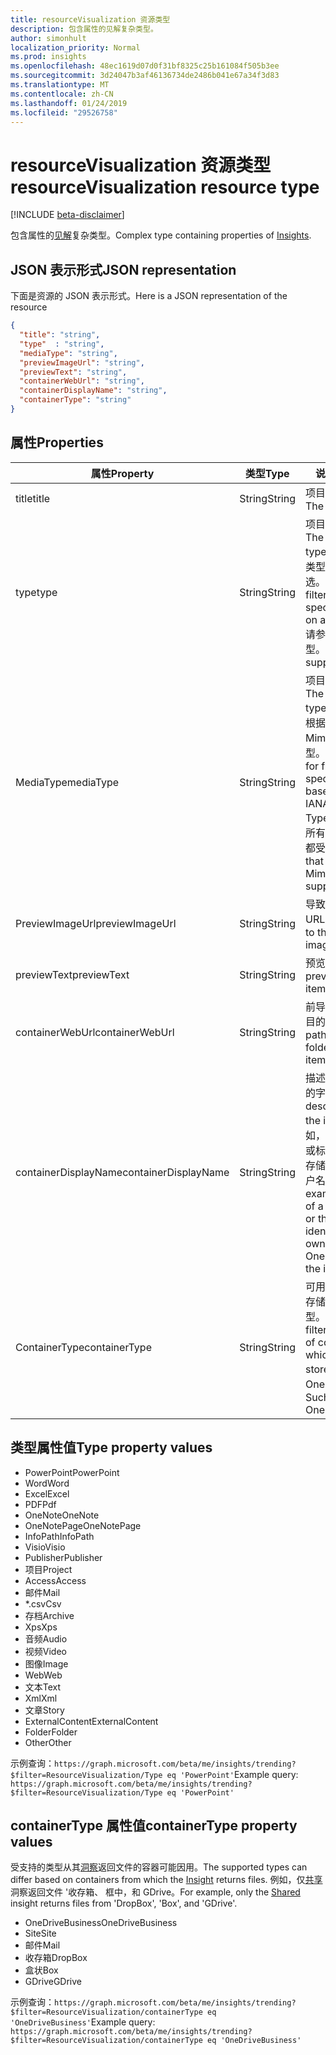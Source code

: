 ```yaml
---
title: resourceVisualization 资源类型
description: 包含属性的见解复杂类型。
author: simonhult
localization_priority: Normal
ms.prod: insights
ms.openlocfilehash: 48ec1619d07d0f31bf8325c25b161084f505b3ee
ms.sourcegitcommit: 3d24047b3af46136734de2486b041e67a34f3d83
ms.translationtype: MT
ms.contentlocale: zh-CN
ms.lasthandoff: 01/24/2019
ms.locfileid: "29526758"
---
```

# <a name="resourcevisualization-resource-type"></a><span data-ttu-id="9fc4f-103">resourceVisualization 资源类型</span><span class="sxs-lookup"><span data-stu-id="9fc4f-103">resourceVisualization resource type</span></span>

[!INCLUDE [beta-disclaimer](../../includes/beta-disclaimer.md)]

<span data-ttu-id="9fc4f-104">包含属性的[见解](insights.md)复杂类型。</span><span class="sxs-lookup"><span data-stu-id="9fc4f-104">Complex type containing properties of [Insights](insights.md).</span></span>

## <a name="json-representation"></a><span data-ttu-id="9fc4f-105">JSON 表示形式</span><span class="sxs-lookup"><span data-stu-id="9fc4f-105">JSON representation</span></span>

<span data-ttu-id="9fc4f-106">下面是资源的 JSON 表示形式。</span><span class="sxs-lookup"><span data-stu-id="9fc4f-106">Here is a JSON representation of the resource</span></span>

```json
{
  "title": "string",
  "type"  : "string",
  "mediaType": "string",
  "previewImageUrl": "string",
  "previewText": "string",
  "containerWebUrl": "string",
  "containerDisplayName": "string",
  "containerType": "string"
}
```

## <a name="properties"></a><span data-ttu-id="9fc4f-107">属性</span><span class="sxs-lookup"><span data-stu-id="9fc4f-107">Properties</span></span>

| <span data-ttu-id="9fc4f-108">属性</span><span class="sxs-lookup"><span data-stu-id="9fc4f-108">Property</span></span>              | <span data-ttu-id="9fc4f-109">类型</span><span class="sxs-lookup"><span data-stu-id="9fc4f-109">Type</span></span>          | <span data-ttu-id="9fc4f-110">说明</span><span class="sxs-lookup"><span data-stu-id="9fc4f-110">Description</span></span>  |
| -------------         |---------------| -------------|
| <span data-ttu-id="9fc4f-111">title</span><span class="sxs-lookup"><span data-stu-id="9fc4f-111">title</span></span>                 | <span data-ttu-id="9fc4f-112">String</span><span class="sxs-lookup"><span data-stu-id="9fc4f-112">String</span></span>        | <span data-ttu-id="9fc4f-113">项目的标题文本。</span><span class="sxs-lookup"><span data-stu-id="9fc4f-113">The item's title text.</span></span>               |
| <span data-ttu-id="9fc4f-114">type</span><span class="sxs-lookup"><span data-stu-id="9fc4f-114">type</span></span>              | <span data-ttu-id="9fc4f-115">String</span><span class="sxs-lookup"><span data-stu-id="9fc4f-115">String</span></span>        | <span data-ttu-id="9fc4f-116">项目的媒体类型。</span><span class="sxs-lookup"><span data-stu-id="9fc4f-116">The item's media type.</span></span> <span data-ttu-id="9fc4f-117">可用于根据特定类型的特定文件筛选。</span><span class="sxs-lookup"><span data-stu-id="9fc4f-117">Can be used for filtering for a specific file based on a specific type.</span></span> <span data-ttu-id="9fc4f-118">请参阅以下支持的类型。</span><span class="sxs-lookup"><span data-stu-id="9fc4f-118">See below for supported types.</span></span> |
| <span data-ttu-id="9fc4f-119">MediaType</span><span class="sxs-lookup"><span data-stu-id="9fc4f-119">mediaType</span></span>             | <span data-ttu-id="9fc4f-120">String</span><span class="sxs-lookup"><span data-stu-id="9fc4f-120">String</span></span>        | <span data-ttu-id="9fc4f-121">项目的媒体类型。</span><span class="sxs-lookup"><span data-stu-id="9fc4f-121">The item's media type.</span></span> <span data-ttu-id="9fc4f-122">可用于筛选文件根据支持 IANA 媒体 Mime 类型为特定类型。</span><span class="sxs-lookup"><span data-stu-id="9fc4f-122">Can be used for for filtering for a specific type of file based on supported IANA Media Mime Types.</span></span> <span data-ttu-id="9fc4f-123">请注意，不是所有媒体 Mime 类型都受都支持。</span><span class="sxs-lookup"><span data-stu-id="9fc4f-123">Note that not all Media Mime Types are supported.</span></span> |
| <span data-ttu-id="9fc4f-124">PreviewImageUrl</span><span class="sxs-lookup"><span data-stu-id="9fc4f-124">previewImageUrl</span></span>       | <span data-ttu-id="9fc4f-125">String</span><span class="sxs-lookup"><span data-stu-id="9fc4f-125">String</span></span>        | <span data-ttu-id="9fc4f-126">导致项目的预览图像 URL。</span><span class="sxs-lookup"><span data-stu-id="9fc4f-126">A URL leading to the preview image for the item.</span></span> |
| <span data-ttu-id="9fc4f-127">previewText</span><span class="sxs-lookup"><span data-stu-id="9fc4f-127">previewText</span></span>           | <span data-ttu-id="9fc4f-128">String</span><span class="sxs-lookup"><span data-stu-id="9fc4f-128">String</span></span>        | <span data-ttu-id="9fc4f-129">预览文本项。</span><span class="sxs-lookup"><span data-stu-id="9fc4f-129">A preview text for the item.</span></span> |
| <span data-ttu-id="9fc4f-130">containerWebUrl</span><span class="sxs-lookup"><span data-stu-id="9fc4f-130">containerWebUrl</span></span>       | <span data-ttu-id="9fc4f-131">String</span><span class="sxs-lookup"><span data-stu-id="9fc4f-131">String</span></span>        | <span data-ttu-id="9fc4f-132">前导到在其中存储项目的文件夹路径。</span><span class="sxs-lookup"><span data-stu-id="9fc4f-132">A path leading to the folder in which the item is stored.</span></span> |
| <span data-ttu-id="9fc4f-133">containerDisplayName</span><span class="sxs-lookup"><span data-stu-id="9fc4f-133">containerDisplayName</span></span>  | <span data-ttu-id="9fc4f-134">String</span><span class="sxs-lookup"><span data-stu-id="9fc4f-134">String</span></span>        | <span data-ttu-id="9fc4f-135">描述项目的存储位置的字符串。</span><span class="sxs-lookup"><span data-stu-id="9fc4f-135">A string describing where the item is stored.</span></span> <span data-ttu-id="9fc4f-136">例如，SharePoint 网站或标识的 OneDrive 存储项目所有者的用户名称的名称。</span><span class="sxs-lookup"><span data-stu-id="9fc4f-136">For example, the name of a SharePoint site or the user name identifying the owner of the OneDrive storing the item.</span></span>  |
| <span data-ttu-id="9fc4f-137">ContainerType</span><span class="sxs-lookup"><span data-stu-id="9fc4f-137">containerType</span></span>         | <span data-ttu-id="9fc4f-138">String</span><span class="sxs-lookup"><span data-stu-id="9fc4f-138">String</span></span> | <span data-ttu-id="9fc4f-139">可用于筛选按在其中存储文件的容器的类型。</span><span class="sxs-lookup"><span data-stu-id="9fc4f-139">Can be used for filtering by the type of container in which the file is stored.</span></span> <span data-ttu-id="9fc4f-140">如 Site 或 OneDriveBusiness。</span><span class="sxs-lookup"><span data-stu-id="9fc4f-140">Such as Site or OneDriveBusiness.</span></span>       |

## <a name="type-property-values"></a><span data-ttu-id="9fc4f-141">类型属性值</span><span class="sxs-lookup"><span data-stu-id="9fc4f-141">Type property values</span></span>
-   <span data-ttu-id="9fc4f-142">PowerPoint</span><span class="sxs-lookup"><span data-stu-id="9fc4f-142">PowerPoint</span></span>
-   <span data-ttu-id="9fc4f-143">Word</span><span class="sxs-lookup"><span data-stu-id="9fc4f-143">Word</span></span>
-   <span data-ttu-id="9fc4f-144">Excel</span><span class="sxs-lookup"><span data-stu-id="9fc4f-144">Excel</span></span>
-   <span data-ttu-id="9fc4f-145">PDF</span><span class="sxs-lookup"><span data-stu-id="9fc4f-145">Pdf</span></span>
-   <span data-ttu-id="9fc4f-146">OneNote</span><span class="sxs-lookup"><span data-stu-id="9fc4f-146">OneNote</span></span>
-   <span data-ttu-id="9fc4f-147">OneNotePage</span><span class="sxs-lookup"><span data-stu-id="9fc4f-147">OneNotePage</span></span>
-   <span data-ttu-id="9fc4f-148">InfoPath</span><span class="sxs-lookup"><span data-stu-id="9fc4f-148">InfoPath</span></span>
-   <span data-ttu-id="9fc4f-149">Visio</span><span class="sxs-lookup"><span data-stu-id="9fc4f-149">Visio</span></span>
-   <span data-ttu-id="9fc4f-150">Publisher</span><span class="sxs-lookup"><span data-stu-id="9fc4f-150">Publisher</span></span>
-   <span data-ttu-id="9fc4f-151">项目</span><span class="sxs-lookup"><span data-stu-id="9fc4f-151">Project</span></span>
-   <span data-ttu-id="9fc4f-152">Access</span><span class="sxs-lookup"><span data-stu-id="9fc4f-152">Access</span></span>
-   <span data-ttu-id="9fc4f-153">邮件</span><span class="sxs-lookup"><span data-stu-id="9fc4f-153">Mail</span></span>
-   <span data-ttu-id="9fc4f-154">\*.csv</span><span class="sxs-lookup"><span data-stu-id="9fc4f-154">Csv</span></span>
-   <span data-ttu-id="9fc4f-155">存档</span><span class="sxs-lookup"><span data-stu-id="9fc4f-155">Archive</span></span>
-   <span data-ttu-id="9fc4f-156">Xps</span><span class="sxs-lookup"><span data-stu-id="9fc4f-156">Xps</span></span>
-   <span data-ttu-id="9fc4f-157">音频</span><span class="sxs-lookup"><span data-stu-id="9fc4f-157">Audio</span></span>
-   <span data-ttu-id="9fc4f-158">视频</span><span class="sxs-lookup"><span data-stu-id="9fc4f-158">Video</span></span>
-   <span data-ttu-id="9fc4f-159">图像</span><span class="sxs-lookup"><span data-stu-id="9fc4f-159">Image</span></span>
-   <span data-ttu-id="9fc4f-160">Web</span><span class="sxs-lookup"><span data-stu-id="9fc4f-160">Web</span></span>
-   <span data-ttu-id="9fc4f-161">文本</span><span class="sxs-lookup"><span data-stu-id="9fc4f-161">Text</span></span>
-   <span data-ttu-id="9fc4f-162">Xml</span><span class="sxs-lookup"><span data-stu-id="9fc4f-162">Xml</span></span>
-   <span data-ttu-id="9fc4f-163">文章</span><span class="sxs-lookup"><span data-stu-id="9fc4f-163">Story</span></span>
-   <span data-ttu-id="9fc4f-164">ExternalContent</span><span class="sxs-lookup"><span data-stu-id="9fc4f-164">ExternalContent</span></span>
-   <span data-ttu-id="9fc4f-165">Folder</span><span class="sxs-lookup"><span data-stu-id="9fc4f-165">Folder</span></span>
-   <span data-ttu-id="9fc4f-166">Other</span><span class="sxs-lookup"><span data-stu-id="9fc4f-166">Other</span></span>

<span data-ttu-id="9fc4f-167">示例查询：`https://graph.microsoft.com/beta/me/insights/trending?$filter=ResourceVisualization/Type eq 'PowerPoint'`</span><span class="sxs-lookup"><span data-stu-id="9fc4f-167">Example query: `https://graph.microsoft.com/beta/me/insights/trending?$filter=ResourceVisualization/Type eq 'PowerPoint'`</span></span>

## <a name="containertype-property-values"></a><span data-ttu-id="9fc4f-168">containerType 属性值</span><span class="sxs-lookup"><span data-stu-id="9fc4f-168">containerType property values</span></span>
<span data-ttu-id="9fc4f-169">受支持的类型从其[洞察](insights.md)返回文件的容器可能因用。</span><span class="sxs-lookup"><span data-stu-id="9fc4f-169">The supported types can differ based on containers from which the [Insight](insights.md) returns files.</span></span> <span data-ttu-id="9fc4f-170">例如，仅[共享](insights-shared.md)洞察返回文件 '收存箱、 框中，和 GDrive。</span><span class="sxs-lookup"><span data-stu-id="9fc4f-170">For example, only the [Shared](insights-shared.md) insight returns files from 'DropBox', 'Box', and 'GDrive'.</span></span>

-   <span data-ttu-id="9fc4f-171">OneDriveBusiness</span><span class="sxs-lookup"><span data-stu-id="9fc4f-171">OneDriveBusiness</span></span>
-   <span data-ttu-id="9fc4f-172">Site</span><span class="sxs-lookup"><span data-stu-id="9fc4f-172">Site</span></span>
-   <span data-ttu-id="9fc4f-173">邮件</span><span class="sxs-lookup"><span data-stu-id="9fc4f-173">Mail</span></span>
-   <span data-ttu-id="9fc4f-174">收存箱</span><span class="sxs-lookup"><span data-stu-id="9fc4f-174">DropBox</span></span>
-   <span data-ttu-id="9fc4f-175">盒状</span><span class="sxs-lookup"><span data-stu-id="9fc4f-175">Box</span></span>
-   <span data-ttu-id="9fc4f-176">GDrive</span><span class="sxs-lookup"><span data-stu-id="9fc4f-176">GDrive</span></span>

<span data-ttu-id="9fc4f-177">示例查询：`https://graph.microsoft.com/beta/me/insights/trending?$filter=ResourceVisualization/containerType eq 'OneDriveBusiness'`</span><span class="sxs-lookup"><span data-stu-id="9fc4f-177">Example query: `https://graph.microsoft.com/beta/me/insights/trending?$filter=ResourceVisualization/containerType eq 'OneDriveBusiness'`</span></span>
<!--
{
  "type": "#page.annotation",
  "suppressions": [
    "Error: /api-reference/beta/resources/insights-resourcevisualization.md:\r\n      Exception processing links.\r\n    System.ArgumentException: Link Definition was null. Link text: !INCLUDE [beta-disclaimer](../../includes/beta-disclaimer.md)\r\n      at ApiDoctor.Validation.DocFile.get_LinkDestinations()\r\n      at ApiDoctor.Validation.DocSet.ValidateLinks(Boolean includeWarnings, String[] relativePathForFiles, IssueLogger issues, Boolean requireFilenameCaseMatch, Boolean printOrphanedFiles)"
  ]
}
-->
